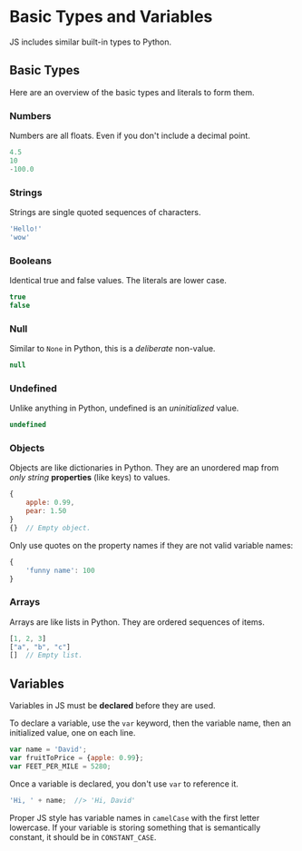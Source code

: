 # Basic Types and Variables

JS includes similar built-in types to Python.

## Basic Types

Here are an overview of the basic types and literals to form them.

### Numbers

Numbers are all floats.
Even if you don't include a decimal point.

```js
4.5
10
-100.0
```

### Strings

Strings are single quoted sequences of characters.

```js
'Hello!'
'wow'
```

### Booleans

Identical true and false values.
The literals are lower case.

```js
true
false
```

### Null

Similar to `None` in Python, this is a _deliberate_ non-value.

```js
null
```

### Undefined

Unlike anything in Python, undefined is an _uninitialized_ value.

```js
undefined
```

### Objects

Objects are like dictionaries in Python.
They are an unordered map from _only string_ **properties** (like keys) to values.

```js
{
    apple: 0.99,
    pear: 1.50
}
{}  // Empty object.
```

Only use quotes on the property names if they are not valid variable names:

```js
{
    'funny name': 100
}
```

### Arrays

Arrays are like lists in Python.
They are ordered sequences of items.

```js
[1, 2, 3]
["a", "b", "c"]
[]  // Empty list.
```

## Variables

Variables in JS must be **declared** before they are used.

To declare a variable, use the `var` keyword, then the variable name, then an initialized value, one on each line.

```js
var name = 'David';
var fruitToPrice = {apple: 0.99};
var FEET_PER_MILE = 5280;
```

Once a variable is declared, you don't use `var` to reference it.

```js
'Hi, ' + name;  //> 'Hi, David'
```

Proper JS style has variable names in `camelCase` with the first letter lowercase.
If your variable is storing something that is semantically constant, it should be in `CONSTANT_CASE`.
